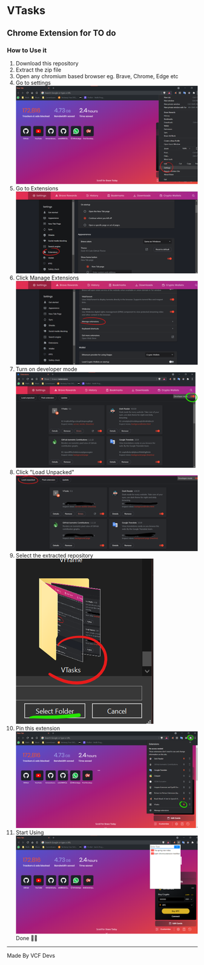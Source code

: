 # VTasks
## Chrome Extension for TO do

### How to Use it
1. Download this repository
2. Extract the zip file
3. Open any chromium based browser eg. Brave, Chrome, Edge etc
4. Go to settings
![](images/4.png)
5. Go to Extensions
![](images/5.png)
5. Click Manage Extensions
![](images/6.png)
6. Turn on developer mode
![](images/7.png)
7. Click "Load Unpacked"
![](images/8.png)
8. Select the extracted repository 
![](images/9.png)
9. Pin this extension
![](images/10.png)
10. Start Using
![](images/11.png)
Done 👍🏻

***
Made By VCF Devs
